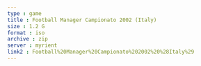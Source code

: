 ```yaml
---
type : game
title : Football Manager Campionato 2002 (Italy)
size : 1.2 G
format : iso
archive : zip
server : myrient
link2 : Football%20Manager%20Campionato%202002%20%28Italy%29
---
```

